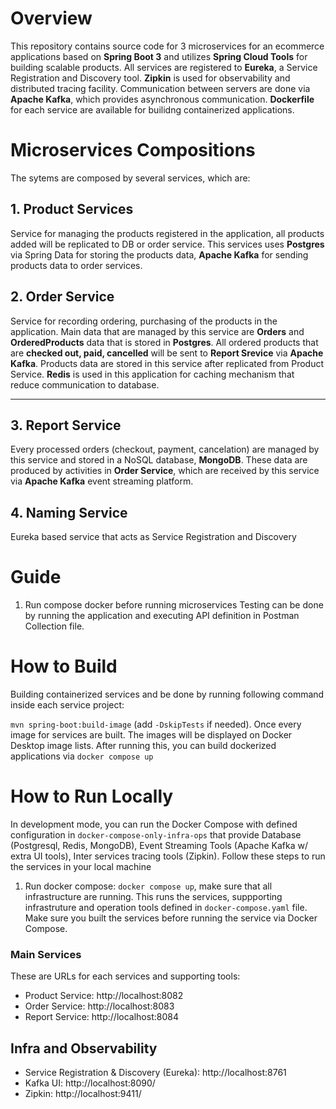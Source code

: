 # Overview
This repository contains source code for 3 microservices for an ecommerce applications based on **Spring Boot 3** and utilizes **Spring Cloud Tools** for building scalable products. All services are registered to **Eureka**, a Service Registration and Discovery tool. **Zipkin** is used for observability and distributed tracing facility. Communication between servers are done via **Apache Kafka**, which provides asynchronous communication. **Dockerfile** for each service are available for builidng containerized applications.

# Microservices Compositions
The sytems are composed by several services, which are:

## 1. Product Services
Service for managing the products registered in the application, all products added will be replicated to DB or order service. This services uses **Postgres** via Spring Data for storing the products data, **Apache Kafka** for sending products data to order services.
## 2. Order Service
Service for recording ordering, purchasing of the products in the application. Main data that are managed by this service are **Orders** and **OrderedProducts** data that is stored in **Postgres**. All ordered products that are **checked out, paid, cancelled** will be sent to **Report Srevice** via **Apache Kafka**. Products data are stored in this service after replicated from Product Service. **Redis** is used in this application for caching mechanism that reduce communication to database.
****
## 3. Report Service
Every processed orders (checkout, payment, cancelation) are managed by this service and stored in a NoSQL database, **MongoDB**. These data are produced by activities in **Order Service**, which are received by this service via **Apache Kafka** event streaming platform.

## 4. Naming Service
Eureka based service that acts as Service Registration and Discovery

# Guide

1. Run compose docker before running microservices
Testing can be done by running the application and executing API definition in Postman Collection file.


# How to Build
Building containerized services and be done by running following command inside each service project:

`mvn spring-boot:build-image` (add `-DskipTests` if needed). Once every image for services are built. The images will be displayed on Docker Desktop image lists. After running this, you can build dockerized applications via `docker compose up`

# How to Run Locally

In development mode, you can run the Docker Compose with defined configuration in `docker-compose-only-infra-ops` that provide Database (Postgresql, Redis, MongoDB), Event Streaming Tools (Apache Kafka w/ extra UI tools), Inter services tracing tools (Zipkin).
Follow these steps to run the services in your local machine
1. Run docker compose: `docker compose up`, make sure that all infrastructure are running. This runs the services, suppporting infrastruture and operation tools defined in `docker-compose.yaml` file. Make sure you built the services before running the service via Docker Compose.

### Main Services
These are URLs for each services and supporting tools:

- Product Service: http://localhost:8082
- Order Service: http://localhost:8083
- Report Service: http://localhost:8084

## Infra and Observability
- Service Registration & Discovery (Eureka): http://localhost:8761
- Kafka UI: http://localhost:8090/
- Zipkin: http://localhost:9411/